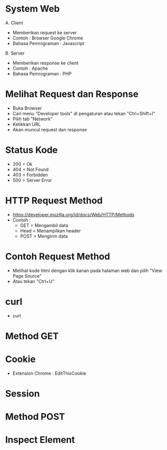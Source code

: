 # System Web

A. Client
- Memberikan request ke server
- Contoh : Browser Google Chrome
- Bahasa Pemrograman : Javascript

B. Server
- Memberikan response ke client
- Contoh : Apache
- Bahasa Pemrograman : PHP

# Melihat Request dan Response

- Buka Browser
- Cari menu "Developer tools" di pengaturan atau tekan "Ctrl+Shift+I"
- Pilih tab "Network"
- Ketikkan URL
- Akan muncul request dan response

# Status Kode

- 200 = Ok
- 404 = Not Found
- 403 = Forbidden
- 500 = Server Error

# HTTP Request Method

- https://developer.mozilla.org/id/docs/Web/HTTP/Methods
- Contoh :
  - GET = Mengambil data
  - Head = Menampilkan header
  - POST = Mengirim data

# Contoh Request Method

- Melihat kode html dengan klik kanan pada halaman web dan pilih "View Page Source"
- Atau tekan "Ctrl+U"

# curl

- curl <URL>

# Method GET

# Cookie

- Extension Chrome : EditThisCookie

# Session

# Method POST

# Inspect Element
